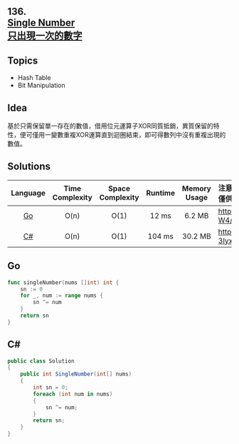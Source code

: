 ##  **136.<br/>[Single Number](https://leetcode.com/problems/single-number/)<br/>[只出現一次的數字](https://leetcode-cn.com/problems/single-number/)**

## **Topics**
* Hash Table
* Bit Manipulation

## **Idea**

基於只需保留單一存在的數值，借用位元運算子XOR同質抵銷，異質保留的特性，便可僅用一變數重複XOR運算直到迴圈結束，即可得數列中沒有重複出現的數值。

## **Solutions**
| Language | Time Complexity | Space Complexity | Runtime | Memory Usage | 注意：Runtime和Memory Usage的數值皆來自LeetCode提供的效能測試，僅供參考。 |
| :--: | :--: | :--: | :--: | :--: | :-- |
| [Go](https://github.com/cashviar/leetcode/blob/main/problems/algorithms/136_single-number.md#go) | O(n) | O(1) | 12 ms | 6.2 MB | https://drive.google.com/file/d/17v8988VG_y6dAGkzwx7kloHZCWMMy-W4/view?usp=sharing |
| [C#](https://github.com/cashviar/leetcode/blob/main/problems/algorithms/136_single-number.md#c) | O(n) | O(1) | 104 ms | 30.2 MB | https://drive.google.com/file/d/1TAxemf_iS_srC9U-yt-3IyxBjcYIQpQY/view?usp=sharing |

## **Go**
```Go
func singleNumber(nums []int) int {
    sn := 0
    for _, num := range nums {
        sn ^= num
    }
    return sn
}
```
## **C#**
```csharp
public class Solution 
{
    public int SingleNumber(int[] nums) 
    {
        int sn = 0;        
        foreach (int num in nums)
        {
            sn ^= num;
        }
        return sn;
    }
}
```